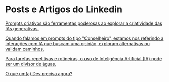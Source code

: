 # Posts e Artigos do Linkedin
[Prompts criativos são ferramentas poderosas ao explorar a criatividade das IAs generativas.](https://www.linkedin.com/posts/davifma_criativo-activity-7229456761663967233-FfbT)

[Quando falamos em prompts do tipo "Conselheiro", estamos nos referindo a interações com IA que buscam uma opinião, exploram alternativas ou validam caminhos.](https://www.linkedin.com/posts/davifma_conselheiro-activity-7227665711358214144-6FAm)

[Para tarefas repetitivas e rotineiras, o uso de Inteligência Artificial (IA) pode ser um divisor de águas.](https://www.linkedin.com/posts/davifma_promptotipos-de-prompttarefeiromd-at-main-activity-7227310698031136770-xJLP)

[O que um(a) Dev precisa agora?](https://www.linkedin.com/posts/activity-7224088557248794624-BKFu)
